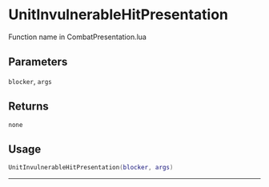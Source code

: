 # UnitInvulnerableHitPresentation
Function name in CombatPresentation.lua
## Parameters
`blocker`, `args`
## Returns
`none`
## Usage
```lua
UnitInvulnerableHitPresentation(blocker, args)
```
---
